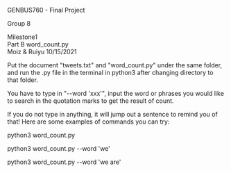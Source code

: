 GENBUS760 - Final Project 

Group 8

Milestone1  
Part B word_count.py  
Moiz & Ruiyu 10/15/2021  

Put the document "tweets.txt" and "word_count.py" under the same folder, and run the .py file in the terminal in python3 after changing directory to that folder.

You have to type in "--word 'xxx'", input the word or phrases you would like to search in the quotation marks to get the result of count.

If you do not type in anything, it will jump out a sentence to remind you of that! Here are some examples of commands you can try:

python3 word_count.py

python3 word_count.py --word 'we'

python3 word_count.py --word 'we are'
